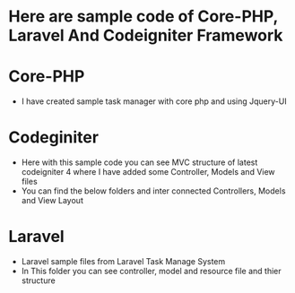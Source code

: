 # Here are sample code of Core-PHP, Laravel And Codeigniter Framework


# Core-PHP

- I have created sample task manager with core php and using Jquery-UI

# Codeginiter

- Here with this sample code you can see MVC structure of latest codeigniter 4 where I have added some Controller, Models and View files
- You can find the below folders and inter connected Controllers, Models and View Layout  

# Laravel

- Laravel sample files from Laravel Task Manage System
- In This folder you can see controller, model and resource file and thier structure